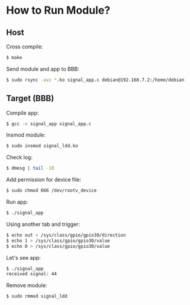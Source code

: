 # How to Run Module?

## Host

Cross compile:

```bash
$ make
```

Send module and app to BBB:

```bash
$ sudo rsync -avz *.ko signal_app.c debian@192.168.7.2:/home/debian
```
## Target (BBB)

Compile app:

```bash
$ gcc -o signal_app signal_app.c
```

Insmod module:

```bash
$ sudo insmod signal_ldd.ko
```

Check log:

```bash
$ dmesg | tail -10
```

Add permission for device file:

```bash
$ sudo chmod 666 /dev/rootv_device
```

Run app:

```bash
$ ./signal_app
```

Using another tab and trigger:

```bash
$ echo out > /sys/class/gpio/gpio30/direction
$ echo 1 > /sys/class/gpio/gpio30/value
$ echo 0 > /sys/class/gpio/gpio30/value
```

Let's see app:

```bash
$ ./signal_app
received signal: 44
```

Remove module:

```bash
$ sudo rmmod signal_ldd
```